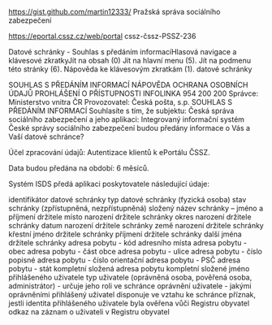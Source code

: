 

https://gist.github.com/martin12333/
Pražská správa sociálního zabezpečení 




https://eportal.cssz.cz/web/portal
cssz-čssz-PSSZ-236

Datové schránky - Souhlas s předáním informacíHlasová navigace a klávesové zkratkyJít na obsah (0) Jít na hlavní menu (5). Jít na podmenu této stránky (6). Nápověda ke klávesovým zkratkám (1).
datové schránky
 
 
SOUHLAS S PŘEDÁNÍM INFORMACÍ
NÁPOVĚDA
OCHRANA OSOBNÍCH ÚDAJŮ
PROHLÁŠENÍ O PŘÍSTUPNOSTI
INFOLINKA 954 200 200
Správce: Ministerstvo vnitra ČR
Provozovatel: Česká pošta, s.p.
SOUHLAS S PŘEDÁNÍM INFORMACÍ
Souhlasíte s tím, že subjektu: Česká správa sociálního zabezpečení a jeho aplikaci: Integrovaný informační systém České správy sociálního zabezpečení budou předány informace o Vás a Vaší datové schránce?


Účel zpracování údajů:
Autentizace klientů k ePortálu ČSSZ.

Data budou předána na období: 6 měsíců.

Systém ISDS předá aplikaci poskytovatele následující údaje:

identifikátor datové schránky
typ datové schránky (fyzická osoba)
stav schránky (zpřístupněná, nezpřístupněná)
složený název schránky – jméno a příjmení držitele
místo narození držitele schránky
okres narození držitele schránky
datum narození držitele schránky
země narození držitele schránky
křestní jméno držitele schránky
příjmení držitele schránky
další jména držitele schránky
adresa pobytu - kód adresního místa
adresa pobytu - obec
adresa pobytu - část obce
adresa pobytu - ulice
adresa pobytu - číslo popisné
adresa pobytu - číslo orientační
adresa pobytu - PSČ
adresa pobytu - stát
kompletní složená adresa pobytu
kompletní složené jméno přihlášeného uživatele
typ uživatele (oprávněná osoba, pověřená osoba, administrátor) - určuje jeho roli ve schránce
oprávnění uživatele - jakými oprávněními přihlášený uživatel disponuje ve vztahu ke schránce
příznak, jestli identita přihlášeného uživatele byla ověřena vůči Registru obyvatel
odkaz na záznam o uživateli v Registru obyvatel



 
